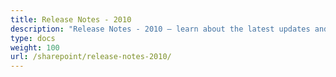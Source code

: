 ```yaml
---
title: Release Notes - 2010
description: "Release Notes - 2010 – learn about the latest updates and fixes."
type: docs
weight: 100
url: /sharepoint/release-notes-2010/
---
```



